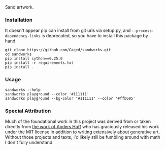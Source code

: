 Sand artwork.

### Installation
It doesn't appear pip can install from git urls via setup.py, and `--process-dependency-links` is
deprecated, so you have to install this package by hand.

```
git clone https://github.com/Caged/sandworks.git
cd sandworks
pip install cython==0.25.0
pip install -r requirements.txt
pip install .
```

### Usage

```
sandworks --help
sandworks playground --color '#111111'
sandworks playground --bg-color '#111111' --color '#ffb605'
```

### Special Attribution

Much of the foundational work in this project was derived from or taken directly from [the work of Anders Hoff](https://github.com/inconvergent/sand-spline) who has graciously released his work under the MIT license in addition to [writing extensively](http://inconvergent.net/#writing) about generative art.  Without those projects and texts, I'd likely still be fumbling around with math I don't fully understand.
